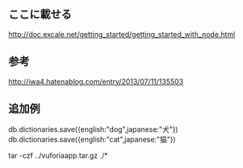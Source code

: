 ここに載せる
---
http://doc.excale.net/getting_started/getting_started_with_node.html

参考
---
http://iwa4.hatenablog.com/entry/2013/07/11/135503

追加例
---

db.dictionaries.save({english:"dog",japanese:"犬"})
db.dictionaries.save({english:"cat",japanese:"猫"})


tar -czf ../vuforiaapp.tar.gz ./*

